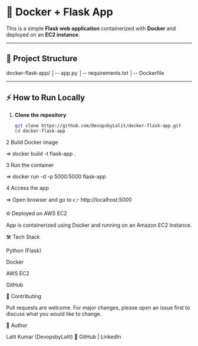 # 🚀 Docker + Flask App

This is a simple **Flask web application** containerized with **Docker** and deployed on an **EC2 instance**.

---

## 📂 Project Structure

docker-flask-app/
│-- app.py
│-- requirements.txt
│-- Dockerfile


---

## ⚡ How to Run Locally

1. **Clone the repository**
   ```bash
   git clone https://github.com/DevopsbyLalit/docker-flask-app.git
   cd docker-flask-app

2 Build Docker image

 =>   docker build -t flask-app .

3 Run the container

=>   docker run -d -p 5000:5000 flask-app

4 Access the app

=>  Open browser and go to 👉 http://localhost:5000
  
🌐 Deployed on AWS EC2

App is containerized using Docker and running on an Amazon EC2 Instance.

🛠️ Tech Stack

Python (Flask)

Docker

AWS EC2

GitHub

🤝 Contributing

Pull requests are welcome. For major changes, please open an issue first to discuss what you would like to change.

👤 Author

Lalit Kumar (DevopsbyLalit)
🔗 GitHub
 | LinkedIn
